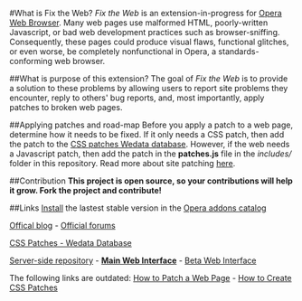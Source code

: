 #What is Fix the Web?
*Fix the Web* is an extension-in-progress for [Opera Web Browser](http://www.opera.com/browser). Many web pages use malformed HTML, poorly-written Javascript, or bad web development practices such as browser-sniffing. Consequently, these pages could produce visual flaws, functional glitches, or even worse, be completely nonfunctional in Opera, a standards-conforming web browser. 

##What is purpose of this extension?
The goal of *Fix the Web* is to provide a solution to these problems by allowing users to report site problems they encounter, reply to others' bug reports, and, most importantly, apply patches to broken web pages.

##Applying patches and road-map
Before you apply a patch to a web page, determine how it needs to be fixed. If it only needs a CSS patch, then add the patch to the [CSS patches Wedata database](http://wedata.net/databases/Fix-the-Web/). However, if the web needs a Javascript patch, then add the patch in the **patches.js** file in the *includes/* folder in this repository. Read more about site patching [here](http://my.opera.com/fix-the-web/blog/2012/03/01/how-to-patch-a-web-page).

##Contribution
**This project is open source, so your contributions will help it grow. Fork the project and contribute!**

##Links
[Install](https://addons.opera.com/addons/extensions/download/fix-the-web/) the lastest stable version in the [Opera addons catalog](https://addons.opera.com/en/addons/extensions/details/fix-the-web/)

[Offical blog](http://my.opera.com/fix-the-web/blog/) - [Official forums](http://my.opera.com/fix-the-web/forums/)

[CSS Patches - Wedata Database](http://wedata.net/databases/Fix-the-Web/)

[Server-side repository](https://github.com/cyberstream/Fix-the-Web-Server-Side/) - **[Main Web Interface](http://www.operaturkiye.net/fix-the-web/)** - [Beta Web Interface](http://www.operaturkiye.net/beta/ftw/)

The following links are outdated: [How to Patch a Web Page](http://my.opera.com/fix-the-web/blog/2012/03/01/how-to-patch-a-web-page) - [How to Create CSS Patches](http://my.opera.com/fix-the-web/blog/2012/03/16/how-to-add-a-css-patch)